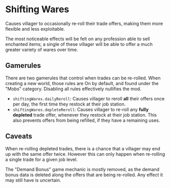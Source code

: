 # Shifting Wares

Causes villager to occasionally re-roll their trade offers, making them more flexible and less exploitable.

The most noticeable effects will be felt on any profession able to sell enchanted items; a single of these villager will be able to offer a much greater variety of wares over time.

## Gamerules

There are two gamerules that control when trades can be re-rolled. When creating a new world, those rules are On by default, and found under the "Mobs" category. Disabling all rules effectively nullifies the mod.
- `shiftingWares.dailyReroll`:
	Causes villager to reroll **all** their offers once per day, the first time they restock at their job station.
- `shiftingWares.depleteReroll`:
	Causes villager to re-roll any **fully depleted** trade offer, whenever they restock at their job station.
	This also prevents offers from being refilled, if they have a remaining uses.

## Caveats

When re-rolling depleted trades, there is a chance that a villager may end up with the same offer twice. However this can only happen when re-rolling a single trade for a given job level.

The "Demand Bonus" game mechanic is mostly removed, as the demand bonus data is deleted along the offers that are being re-rolled. Any effect it may still have is uncertain.
